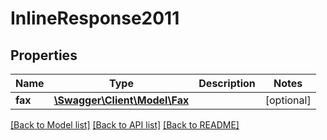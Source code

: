 # InlineResponse2011

## Properties
Name | Type | Description | Notes
------------ | ------------- | ------------- | -------------
**fax** | [**\Swagger\Client\Model\Fax**](Fax.md) |  | [optional] 

[[Back to Model list]](../README.md#documentation-for-models) [[Back to API list]](../README.md#documentation-for-api-endpoints) [[Back to README]](../README.md)


